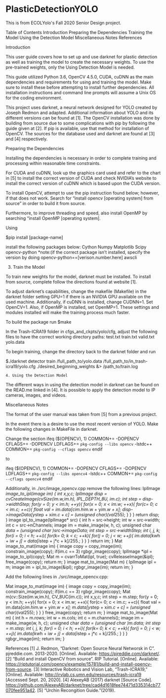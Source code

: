 # PlasticDetectionYOLO

This is from ECOLYolo's Fall 2020 Senior Design project. 


Table of Contents
Introduction
Preparing the Dependencies
Training the Model 
Using the Detection Model 
Miscellaneous Notes
References

Introduction

This user guide covers how to set up and use darknet for plastic detection as well as training the model to create the necessary weights. To use the pre-trained weights, only the Using Detection Model is needed. 

This guide utilized Python 3.6, OpenCV 4.5.0, CUDA, cuDNN as the main dependencies and requirements for using and training the model. Make sure to install these before attempting to install further dependencies. All installation instructions and command line prompts will assume a Unix OS for the coding environment. 

This project uses darknet, a neural network designed for YOLO created by Joseph Redmon and adapted. Additional information about YOLO and its different versions can be found at [1].  The OpenCV installation was done by building from source due to some complications with pip by following the guide given at [2]. If pip is available, use that method for installation of OpenCV. The sources for the database used and darknet are found at [3] and [4] respectively. 



Preparing the Dependencies

Installing the dependencies is necessary in order to complete training and processing within reasonable time constraints. 

For CUDA and cuDNN, look up the graphics card used and refer to the chart in [5] to install the correct version of CUDA and check NVIDIA’s website to install the correct version of cuDNN which is based upon the CUDA version. 

To install OpenCV, attempt to use the pip instruction found below; however, if that does not work. Search for “install opencv [operating system] from source” in order to build it from source. 

Furthermore, to improve threading and speed, also install OpenMP by searching “install OpenMP [operating system]. 

Using

$pip install [package-name]

install the following packages below: 
Cython
Numpy
Matplotlib
Scipy
opencv-python *note:(if the correct package isn’t installed, specify the version by doing opencv-python==[verison.number.here]
awscli



3. Train the Model

To train new weights for the model, darknet must be installed. To install from source, complete follow the directions found at website [1]. 

To adjust darknet’s capabilities, change the makefile (Makefile) in the darknet folder setting GPU=1 if there is an NVIDIA GPU available on the used machine. Additionally, if cuDNN is installed, change CUDNN=1. Set OpenCV=1. Also, if OpenMP is installed, set OpenMP=1. These settings and modules installed will make the training process much faster. 

To build the package run
$make

In the Trash-ICRA19 folder in cfgs_and_ckpts/yolo/cfg, adjust the following files to have the correct working directory paths: 
test.txt
train.txt
valid.txt
yolo.data

To begin training, change the directory back to the darknet folder and run 

$./darknet detector train /full_path_to/yolo.data /full_path_to/in_trash-icra19/yolo.cfg ./desired_beginning_weights &> /path_to/train.log



    4. Using the Detection Model

The different ways in using the detection model in darknet can be found on the READ.me linked in [4]. It is possible to apply the detection model to IP cameras, images, and videos. 



Miscellaneous Notes

The format of the user manual was taken from [5] from a previous project. 

In the event there is a desire to use the most recent version of YOLO. Make the following changes in MakeFile in darknet. 

Change the section 
ifeq ($(OPENCV), 1)
COMMON+= -DOPENCV
CFLAGS+= -DOPENCV
LDFLAGS+= `pkg-config --libs opencv` -lstdc++
COMMON+= `pkg-config --cflags opencv`
endif

to

ifeq ($(OPENCV), 1)
COMMON+= -DOPENCV
CFLAGS+= -DOPENCV
LDFLAGS+= `pkg-config --libs opencv4` -lstdc++
COMMON+= `pkg-config --cflags opencv4`
endif

Additionally, in ./src/image_opencv.cpp remove the following lines: 
IplImage *image_to_ipl(image im)
{
   int x,y,c;
   IplImage *disp = cvCreateImage(cvSize(im.w,im.h), IPL_DEPTH_8U, im.c);
   int step = disp->widthStep;
   for(y = 0; y < im.h; ++y){
       for(x = 0; x < im.w; ++x){
           for(c= 0; c < im.c; ++c){
               float val = im.data[c*im.h*im.w + y*im.w + x];
               disp->imageData[y*step + x*im.c + c] = (unsigned char)(val*255);
           }
       }
   }
   return disp;
}
image ipl_to_image(IplImage* src)
{
   int h = src->height;
   int w = src->width;
   int c = src->nChannels;
   image im = make_image(w, h, c);
   unsigned char *data = (unsigned char *)src->imageData;
   int step = src->widthStep;
   int i, j, k;
   for(i = 0; i < h; ++i){
       for(k= 0; k < c; ++k){
           for(j = 0; j < w; ++j){
               im.data[k*w*h + i*w + j] = data[i*step + j*c + k]/255.;
           }
       }
   }
   return im;
}
Mat image_to_mat(image im)
{
   image copy = copy_image(im);
   constrain_image(copy);
   if(im.c == 3) rgbgr_image(copy);
   IplImage *ipl = image_to_ipl(copy);
   Mat m = cvarrToMat(ipl, true);
   cvReleaseImage(&ipl);
   free_image(copy);
   return m;
}
image mat_to_image(Mat m)
{
   IplImage ipl = m;
   image im = ipl_to_image(&ipl);
   rgbgr_image(im);
   return im;
}

Add the following lines in ./src/image_opencv.cpp: 

Mat image_to_mat(image im)
{
image copy = copy_image(im);
constrain_image(copy);
if(im.c == 3) rgbgr_image(copy);
Mat m(cv::Size(im.w,im.h), CV_8UC(im.c));
int x,y,c;
int step = m.step;
for(y = 0; y < im.h; ++y){
   for(x = 0; x < im.w; ++x){
       for(c= 0; c < im.c; ++c){
           float val = im.data[c*im.h*im.w + y*im.w + x];
           m.data[y*step + x*im.c + c] = (unsigned char)(val*255);
       }
   }
}
free_image(copy);
return m;
}
image mat_to_image(Mat m)
{
int h = m.rows;
int w = m.cols;
int c = m.channels();
image im = make_image(w, h, c);
unsigned char *data = (unsigned char *)m.data;
int step = m.step;
int i, j, k;
for(i = 0; i < h; ++i){
   for(k= 0; k < c; ++k){
       for(j = 0; j < w; ++j){
           im.data[k*w*h + i*w + j] = data[i*step + j*c + k]/255.;
       }
   }
}
rgbgr_image(im);
return im;
}


References
[1] J. Redmon, “Darknet: Open Source Neural Networsk in C”. pjreddie.com. 2013-2020. [Online]. Available: https://pjreddie.com/darknet/. 
[2] “Build and install OpenCV from source”. RIP Tutorial. [Online]. Available: https://riptutorial.com/opencv/example/15781/build-and-install-opencv-from-source. 
[3] Interactive Robotics and Vision Lab, “Trash-ICRA19,” [Online]. Available: http://irvlab.cs.umn.edu/resources/trash-icra19 [Accessed Sept. 20, 2020].
[4] AlexeyAB (2017) darknet [Source Code]. https://github.com/AlexeyAB/darknet/tree/cad4d1618fee74471d335314cb77070fee951a42.
[5] “Urchin Recongition Guide.”(2019). 




